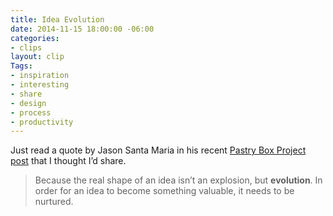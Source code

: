 ```yaml
---
title: Idea Evolution
date: 2014-11-15 18:00:00 -06:00
categories:
- clips
layout: clip
Tags:
- inspiration
- interesting
- share
- design
- process
- productivity
---
```


Just read a quote by Jason Santa Maria in his recent [Pastry Box Project post](https://the-pastry-box-project.net/jason-santa-maria/2014-november-15) that I thought I’d share.

> Because the real shape of an idea isn’t an explosion, but **evolution**. In order for an idea to become something valuable, it needs to be nurtured.


